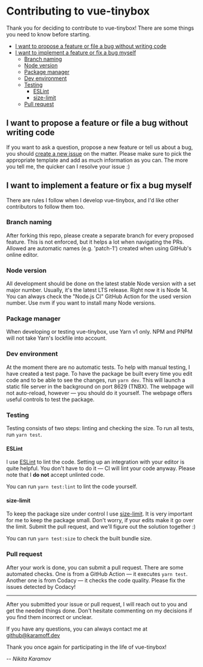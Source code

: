 # Contributing to vue-tinybox

Thank you for deciding to contribute to vue-tinybox! There are some things you need to know before starting.

- [I want to propose a feature or file a bug without writing code](#i-want-to-propose-a-feature-or-file-a-bug-without-writing-code)
- [I want to implement a feature or fix a bug myself](#i-want-to-implement-a-feature-or-fix-a-bug-myself)
  - [Branch naming](#branch-naming)
  - [Node version](#node-version)
  - [Package manager](#package-manager)
  - [Dev environment](#dev-environment)
  - [Testing](#testing)
    - [ESLint](#eslint)
    - [size-limit](#size-limit)
  - [Pull request](#pull-request)

## I want to propose a feature or file a bug without writing code

If you want to ask a question, propose a new feature or tell us about a bug, you should [create a new issue](https://github.com/kytta/vue-tinybox/issues/new/choose) on the matter. Please make sure to pick the appropriate template and add as much information as you can. The more you tell me, the quicker can I resolve your issue :)

## I want to implement a feature or fix a bug myself

There are rules I follow when I develop vue-tinybox, and I'd like other contributors to follow them too.

### Branch naming

After forking this repo, please create a separate branch for every proposed feature. This is not enforced, but it helps a lot when navigating the PRs. Allowed are automatic names (e.g. 'patch-1') created when using GitHub's online editor.

### Node version

All development should be done on the latest stable Node version with a set major number. Usually, it's the latest LTS release. Right now it is Node 14. You can always check the "Node.js CI" GitHub Action for the used version number. Use nvm if you want to install many Node versions.

### Package manager

When developing or testing vue-tinybox, use Yarn v1 only. NPM and PNPM will not take Yarn's lockfile into account.

### Dev environment

At the moment there are no automatic tests. To help with manual testing, I have created a test page. To have the package be built every time you edit code and to be able to see the changes, run `yarn dev`. This will launch a static file server in the background on port 8629 (TNBX). The webpage will not auto-reload, however — you should do it yourself. The webpage offers useful controls to test the package.

### Testing

Testing consists of two steps: linting and checking the size. To run all tests, run `yarn test`.

#### ESLint

I use [ESLint](https://eslint.org/) to lint the code. Setting up an integration with your editor is quite helpful. You don't have to do it — CI will lint your code anyway. Please note that I **do not** accept unlinted code.

You can run `yarn test:lint` to lint the code yourself.

#### size-limit

To keep the package size under control I use [size-limit](https://github.com/ai/size-limit). It is very important for me to keep the package small. Don't worry, if your edits make it go over the limit. Submit the pull request, and we'll figure out the solution together :)

You can run `yarn test:size` to check the built bundle size.

### Pull request

After your work is done, you can submit a pull request. There are some automated checks. One is from a GitHub Action — it executes `yarn test`. Another one is from Codacy — it checks the code quality. Please fix the issues detected by Codacy!

---

After you submitted your issue or pull request, I will reach out to you and get the needed things done. Don't hesitate commenting on my decisions if you find them incorrect or unclear.

If you have any questions, you can always contact me at [github@karamoff.dev](mailto:github@karamoff.dev)

Thank you once again for participating in the life of vue-tinybox!

-- _Nikita Karamov_
